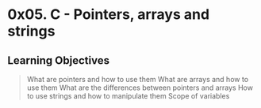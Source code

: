 # 0x05. C - Pointers, arrays and strings
## Learning Objectives

> What are pointers and how to use them
> What are arrays and how to use them
> What are the differences between pointers and arrays
> How to use strings and how to manipulate them
> Scope of variables
